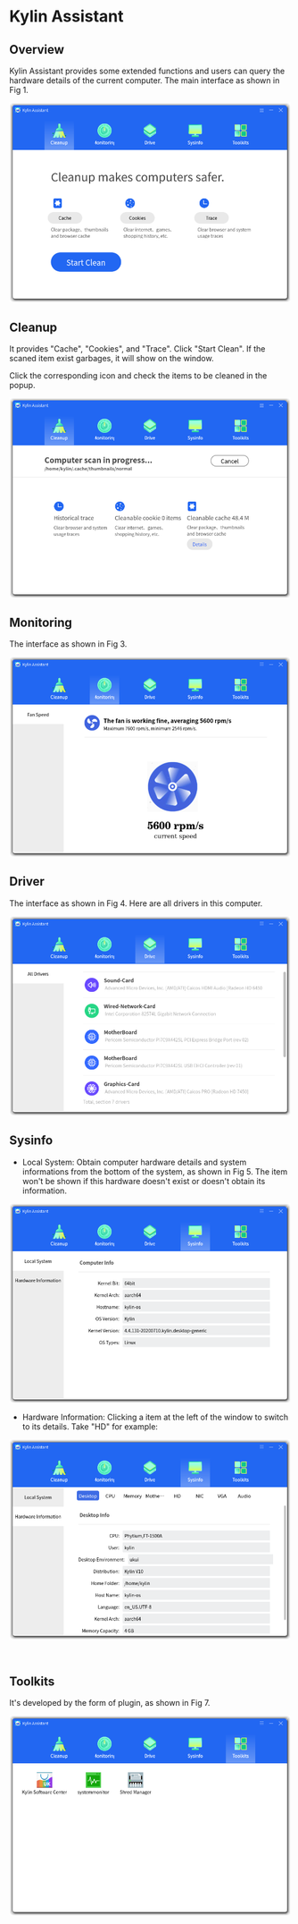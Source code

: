 # Kylin Assistant
## Overview
Kylin Assistant provides some extended functions and users can query the hardware details of the current computer. The main interface as shown in Fig 1.

![Fig 1 Kylin Assistant-big](image/1.png)
<br>

## Cleanup
It provides "Cache", "Cookies", and "Trace". Click "Start Clean". If the scaned item exist garbages, it will show on the window.

Click the corresponding icon and check the items to be cleaned in the popup.

![Fig 2 Scan status-big](image/2.png)
<br>

## Monitoring
The interface as shown in Fig 3.

![Fig 3 Monitoring-big](image/3.png)
<br>

## Driver
The interface as shown in Fig 4. Here are all drivers in this computer.

![Fig 4 Driver-big](image/4.png)
<br>

## Sysinfo
- Local System: Obtain computer hardware details and system informations from the bottom of the system, as shown in Fig 5. The item won't be shown if this hardware doesn't exist or doesn't obtain its information.

![Fig 5 Sysinfo-big](image/5.png)

- Hardware Information: Clicking a item at the left of the window to switch to its details. Take "HD" for example:
 
![Fig 6 Hard disk-big](image/6.png)

<br>

## Toolkits
It's developed by the form of plugin, as shown in Fig 7.
 
![Fig 7 Toolkits-big](image/7.png)
